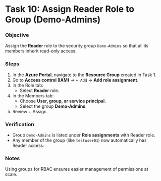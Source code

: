 # Task 10: Assign Reader Role to Group (Demo-Admins)

### Objective
Assign the **Reader** role to the security group `Demo-Admins` so that all its members inherit read-only access.

### Steps
1. In the **Azure Portal**, navigate to the **Resource Group** created in Task 1.
2. Go to **Access control (IAM)** → `+ Add` → **Add role assignment**.
3. In the Role tab:
   - Select **Reader** role.
4. In the Members tab:
   - Choose **User, group, or service principal**.
   - Select the group **Demo-Admins**.
5. Review + Assign.

### Verification
- Group `Demo-Admins` is listed under **Role assignments** with Reader role.
- Any member of the group (like `testuser01`) now automatically has Reader access.

### Notes
Using groups for RBAC ensures easier management of permissions at scale.
